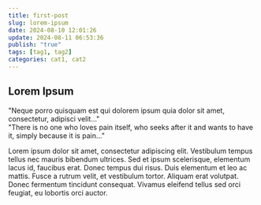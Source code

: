 ```yaml
---
title: first-post
slug: lorem-ipsum
date: 2024-08-10 12:01:26
update: 2024-08-11 06:53:36
publish: "true"
tags: [tag1, tag2]
categories: cat1, cat2
---
```

## Lorem Ipsum

"Neque porro quisquam est qui dolorem ipsum quia dolor sit amet, consectetur, adipisci velit…"  
"There is no one who loves pain itself, who seeks after it and wants to have it, simply because it is pain…"

<!-- more -->

Lorem ipsum dolor sit amet, consectetur adipiscing elit. Vestibulum tempus tellus nec mauris bibendum ultrices. Sed et ipsum scelerisque, elementum lacus id, faucibus erat. Donec tempus dui risus. Duis elementum et leo ac mattis. Fusce a rutrum velit, et vestibulum tortor. Aliquam erat volutpat. Donec fermentum tincidunt consequat. Vivamus eleifend tellus sed orci feugiat, eu lobortis orci auctor.
